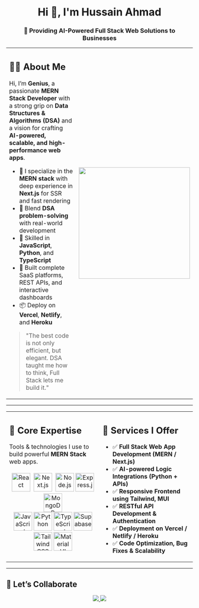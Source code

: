 <h1 align="center">Hi 👋, I'm Hussain Ahmad</h1>
<h3 align="center">🚀 Providing AI-Powered Full Stack Web Solutions to Businesses</h3>

<table align="center">
  <tr>
    <td valign="top" width="60%">
      <h2>🧑‍💻 About Me</h2>
      <p>
        Hi, I’m <strong>Genius</strong>, a passionate <strong>MERN Stack Developer</strong> with a strong grip on <strong>Data Structures & Algorithms (DSA)</strong> and a vision for crafting <strong>AI-powered, scalable, and high-performance web apps</strong>.
      </p>
      <ul>
        <li>🧱 I specialize in the <strong>MERN stack</strong> with deep experience in <strong>Next.js</strong> for SSR and fast rendering</li>
        <li>🧠 Blend <strong>DSA problem-solving</strong> with real-world development</li>
        <li>🧰 Skilled in <strong>JavaScript</strong>, <strong>Python</strong>, and <strong>TypeScript</strong></li>
        <li>🚀 Built complete SaaS platforms, REST APIs, and interactive dashboards</li>
        <li>📦 Deploy on <strong>Vercel</strong>, <strong>Netlify</strong>, and <strong>Heroku</strong></li>
      </ul>
      <blockquote>
        "The best code is not only efficient, but elegant. DSA taught me how to think, Full Stack lets me build it."
      </blockquote>
    </td>
    <td align="center" width="40%">
      <img src="https://media.giphy.com/media/qgQUggAC3Pfv687qPC/giphy.gif" width="300" />
    </td>
  </tr>
</table>

---

<table align="center">
  <tr>
    <td valign="top" width="50%">
      <h2>💼 Core Expertise</h2>
      <p>
        Tools & technologies I use to build powerful <strong>MERN Stack</strong> web apps.
      </p>
      <p align="center">
        <img src="https://cdn.jsdelivr.net/gh/devicons/devicon/icons/react/react-original.svg" height="50" alt="React" title="React" />
        <img src="https://assets.vercel.com/image/upload/v1607554385/repositories/next-js/next-logo.png" height="50" alt="Next.js" title="Next.js" style="background:white; padding: 5px; border-radius: 5px;" />
        <img src="https://cdn.jsdelivr.net/gh/devicons/devicon/icons/nodejs/nodejs-original-wordmark.svg" height="50" alt="Node.js" title="Node.js" />
        <img src="https://www.vectorlogo.zone/logos/expressjs/expressjs-icon.svg" height="50" alt="Express.js" title="Express.js" />
        <img src="https://cdn.jsdelivr.net/gh/devicons/devicon/icons/mongodb/mongodb-original.svg" height="50" alt="MongoDB" title="MongoDB" />
        <br>
        <img src="https://cdn.jsdelivr.net/gh/devicons/devicon/icons/javascript/javascript-original.svg" height="50" alt="JavaScript" title="JavaScript" />
        <img src="https://cdn.jsdelivr.net/gh/devicons/devicon/icons/python/python-original.svg" height="50" alt="Python" title="Python" />
        <img src="https://cdn.jsdelivr.net/gh/devicons/devicon/icons/typescript/typescript-original.svg" height="50" alt="TypeScript" title="TypeScript" />
        <img src="https://www.vectorlogo.zone/logos/supabase/supabase-icon.svg" height="50" alt="Supabase" title="Supabase" />
        <br>
        <img src="https://upload.wikimedia.org/wikipedia/commons/d/d5/Tailwind_CSS_Logo.svg" height="50" alt="Tailwind CSS" title="Tailwind CSS" />
        <img src="https://cdn.jsdelivr.net/gh/devicons/devicon/icons/materialui/materialui-original.svg" height="50" alt="Material UI" title="Material UI" />
      </p>
    </td>
    <td valign="top" width="50%">
      <h2>🔧 Services I Offer</h2>
      <ul>
        <li>✅ <strong>Full Stack Web App Development (MERN / Next.js)</strong></li>
        <li>✅ <strong>AI-powered Logic Integrations (Python + APIs)</strong></li>
        <li>✅ <strong>Responsive Frontend using Tailwind, MUI</strong></li>
        <li>✅ <strong>RESTful API Development & Authentication</strong></li>
        <li>✅ <strong>Deployment on Vercel / Netlify / Heroku</strong></li>
        <li>✅ <strong>Code Optimization, Bug Fixes & Scalability</strong></li>
      </ul>
    </td>
  </tr>
</table>

---

## 🤝 Let’s Collaborate

<p align="center">
  <a href="mailto:your.hussainahmad.dev.17@gmail.com">
    <img src="https://img.shields.io/badge/Gmail-D14836?style=for-the-badge&logo=gmail&logoColor=white" />
  </a>
  <a href="https://www.linkedin.com/in/hussainahmaddev/">
    <img src="https://img.shields.io/badge/LinkedIn-0077B5?style=for-the-badge&logo=linkedin&logoColor=white" />
  </a>
</p>
